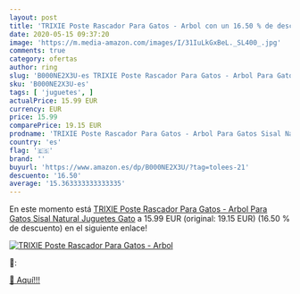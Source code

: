 ```yaml
---
layout: post
title: 'TRIXIE Poste Rascador Para Gatos - Arbol con un 16.50 % de descuento'
date: 2020-05-15 09:37:20
image: 'https://m.media-amazon.com/images/I/31IuLkGxBeL._SL400_.jpg'
comments: true
category: ofertas
author: ring
slug: 'B000NE2X3U-es TRIXIE Poste Rascador Para Gatos - Arbol Para Gatos Sisal...'
sku: 'B000NE2X3U-es'
tags: [ 'juguetes', ]
actualPrice: 15.99 EUR
currency: EUR
price: 15.99
comparePrice: 19.15 EUR
prodname: 'TRIXIE Poste Rascador Para Gatos - Arbol Para Gatos Sisal Natural Juguetes Gato'
country: 'es'
flag: '🇪🇸'
brand: ''
buyurl: 'https://www.amazon.es/dp/B000NE2X3U/?tag=tolees-21'
descuento: '16.50'
average: '15.363333333333335'
---
```


En este momento está [TRIXIE Poste Rascador Para Gatos - Arbol Para Gatos Sisal Natural Juguetes Gato](https://www.amazon.es/dp/B000NE2X3U/?tag=tolees-21) a 15.99 EUR (original: 19.15 EUR) (16.50 %  de descuento) en el siguiente enlace!

[![TRIXIE Poste Rascador Para Gatos - Arbol](https://m.media-amazon.com/images/I/31IuLkGxBeL._SL400_.jpg)](https://www.amazon.es/dp/B000NE2X3U/?tag=tolees-21)

🔎:


[🛒 Aquí!!!](https://www.amazon.es/dp/B000NE2X3U/?tag=tolees-21)
